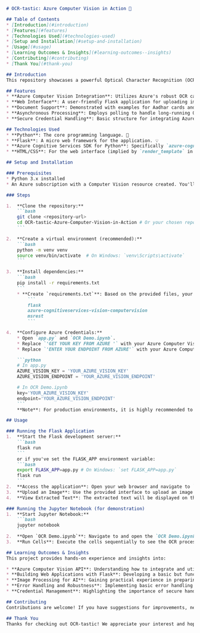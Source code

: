 ````markdown
# OCR-tastic: Azure Computer Vision in Action 🚀

## Table of Contents
* [Introduction](#introduction)
* [Features](#features)
* [Technologies Used](#technologies-used)
* [Setup and Installation](#setup-and-installation)
* [Usage](#usage)
* [Learning Outcomes & Insights](#learning-outcomes--insights)
* [Contributing](#contributing)
* [Thank You](#thank-you)

## Introduction
This repository showcases a powerful Optical Character Recognition (OCR) solution leveraging Azure Computer Vision and a Flask web application. It demonstrates how to accurately extract text from various image-based documents, such as Aadhar cards and Driving Licenses, providing a web-based interface for easy interaction. 📄✨

## Features
* **Azure Computer Vision Integration**: Utilizes Azure's robust OCR capabilities for high accuracy text extraction. 🧠
* **Web Interface**: A user-friendly Flask application for uploading images and viewing extracted text. 🌐
* **Document Support**: Demonstrated with examples for Aadhar cards and Driving Licenses. 🆔
* **Asynchronous Processing**: Employs polling to handle long-running OCR operations efficiently. ⏳
* **Secure Credential Handling**: Basic structure for integrating Azure credentials (with notes on best practices for production). 🔑

## Technologies Used
* **Python**: The core programming language. 🐍
* **Flask**: A micro web framework for the application. 💡
* **Azure Cognitive Services SDK for Python**: Specifically `azure-cognitiveservices-vision-computervision` for interacting with Azure Computer Vision. ☁️
* **HTML/CSS**: For the web interface (implied by `render_template` in `app.py`). 🎨

## Setup and Installation

### Prerequisites
* Python 3.x installed
* An Azure subscription with a Computer Vision resource created. You'll need your **Endpoint** and **Key**.

### Steps

1.  **Clone the repository:**
    ```bash
    git clone <repository-url>
    cd OCR-tastic-Azure-Computer-Vision-in-Action # Or your chosen repo name
    ```

2.  **Create a virtual environment (recommended):**
    ```bash
    python -m venv venv
    source venv/bin/activate  # On Windows: `venv\Scripts\activate`
    ```

3.  **Install dependencies:**
    ```bash
    pip install -r requirements.txt
    ```
    * **Create `requirements.txt`**: Based on the provided files, your `requirements.txt` should contain:
        ```
        flask
        azure-cognitiveservices-vision-computervision
        msrest
        ```

4.  **Configure Azure Credentials:**
    * Open `app.py` and `OCR Demo.ipynb`.
    * Replace `'GET YOUR KEY FROM AZURE '` with your Azure Computer Vision key.
    * Replace `'ENTER YOUR ENDPOINT FROM AZURE'` with your Azure Computer Vision endpoint.

    ```python
    # In app.py
    AZURE_VISION_KEY = 'YOUR_AZURE_VISION_KEY'
    AZURE_VISION_ENDPOINT = 'YOUR_AZURE_VISION_ENDPOINT'

    # In OCR Demo.ipynb
    key='YOUR_AZURE_VISION_KEY'
    endpoint='YOUR_AZURE_VISION_ENDPOINT'
    ```
    **Note**: For production environments, it is highly recommended to store these credentials securely, e.g., using environment variables. ⚠️

## Usage

### Running the Flask Application
1.  **Start the Flask development server:**
    ```bash
    flask run
    ```
    or if you've set the FLASK_APP environment variable:
    ```bash
    export FLASK_APP=app.py # On Windows: `set FLASK_APP=app.py`
    flask run
    ```
2.  **Access the application**: Open your web browser and navigate to `http://127.0.0.1:5000/`.
3.  **Upload an Image**: Use the provided interface to upload an image file (e.g., a JPG of an Aadhar card or Driving License).
4.  **View Extracted Text**: The extracted text will be displayed on the page.

### Running the Jupyter Notebook (for demonstration)
1.  **Start Jupyter Notebook:**
    ```bash
    jupyter notebook
    ```
2.  **Open `OCR Demo.ipynb`**: Navigate to and open the `OCR Demo.ipynb` file in your browser.
3.  **Run Cells**: Execute the cells sequentially to see the OCR process in action for predefined images. (Ensure the image paths `C:\\Users\\HP\\A VS Code\\AZURE Python\\ComputerVision\\1.Aadharcard.jpg` and `C:\\Users\\HP\\A VS Code\\AZURE Python\\ComputerVision\\3.DrivingLicense.jpg` are updated to reflect where your images are located, or place the images in the expected path.)

## Learning Outcomes & Insights
This project provides hands-on experience and insights into:

* **Azure Computer Vision API**: Understanding how to integrate and utilize the Azure Computer Vision Read API for robust OCR capabilities, including handling asynchronous operations and polling for results. ☁️💡
* **Building Web Applications with Flask**: Developing a basic but functional web application to interact with a cloud-based AI service, covering file uploads, routing, and rendering dynamic content. 🌐
* **Image Processing for AI**: Gaining practical experience in preparing images for AI analysis and interpreting the structured output from OCR services. 🖼️
* **Error Handling and Robustness**: Implementing basic error handling for API calls and file operations, crucial for real-world applications. ✅
* **Credential Management**: Highlighting the importance of secure handling of API keys and endpoints, especially in development vs. production environments. 🔐

## Contributing
Contributions are welcome! If you have suggestions for improvements, new features, or bug fixes, please feel free to open an issue or submit a pull request.

## Thank You
Thanks for checking out OCR-tastic! We appreciate your interest and hope this project is helpful. 🙏
````
